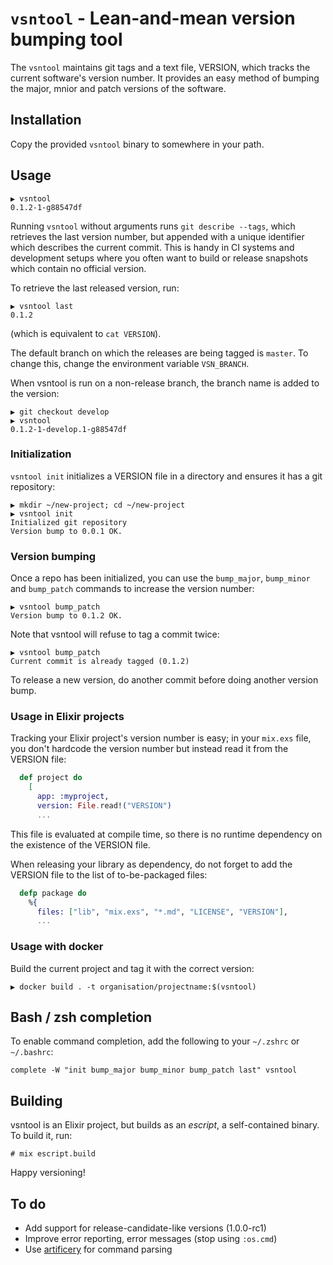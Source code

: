 # `vsntool` - Lean-and-mean version bumping tool

The `vsntool` maintains git tags and a text file, VERSION, which
tracks the current software's version number. It provides an easy
method of bumping the major, mnior and patch versions of the software.

## Installation

Copy the provided `vsntool` binary to somewhere in your path.

## Usage

```
▶ vsntool
0.1.2-1-g88547df
```

Running `vsntool` without arguments runs `git describe --tags`, which
retrieves the last version number, but appended with a unique
identifier which describes the current commit. This is handy in CI
systems and development setups where you often want to build or
release snapshots which contain no official version.

To retrieve the last released version, run:

```
▶ vsntool last
0.1.2
```

(which is equivalent to `cat VERSION`).

The default branch on which the releases are being tagged is
`master`. To change this, change the environment variable
`VSN_BRANCH`.

When vsntool is run on a non-release branch, the branch name is added
to the version:

```
▶ git checkout develop
▶ vsntool
0.1.2-1-develop.1-g88547df
```

### Initialization

`vsntool init` initializes a VERSION file in a directory and ensures
it has a git repository:

```
▶ mkdir ~/new-project; cd ~/new-project
▶ vsntool init
Initialized git repository
Version bump to 0.0.1 OK.
```

### Version bumping

Once a repo has been initialized, you can use the `bump_major`,
`bump_minor` and `bump_patch` commands to increase the version number:

```
▶ vsntool bump_patch
Version bump to 0.1.2 OK.
```

Note that vsntool will refuse to tag a commit twice:

```
▶ vsntool bump_patch
Current commit is already tagged (0.1.2)
```

To release a new version, do another commit before doing another version bump.

### Usage in Elixir projects

Tracking your Elixir project's version number is easy; in your
`mix.exs` file, you don't hardcode the version number but instead read
it from the VERSION file:

```elixir
  def project do
    [
      app: :myproject,
      version: File.read!("VERSION")
      ...
```

This file is evaluated at compile time, so there is no runtime dependency on the existence of the VERSION file.

When releasing your library as dependency, do not forget to add the VERSION file to the list of to-be-packaged files:

```elixir
  defp package do
    %{
      files: ["lib", "mix.exs", "*.md", "LICENSE", "VERSION"],
      ...
```

### Usage with docker

Build the current project and tag it with the correct version:

```
▶ docker build . -t organisation/projectname:$(vsntool)
```

## Bash / zsh completion

To enable command completion, add the following to your `~/.zshrc` or `~/.bashrc`:

```
complete -W "init bump_major bump_minor bump_patch last" vsntool
```


## Building

vsntool is an Elixir project, but builds as an *escript*, a self-contained binary. To build it, run:

```
# mix escript.build
```

Happy versioning!


## To do

- Add support for release-candidate-like versions (1.0.0-rc1)
- Improve error reporting, error messages (stop using `:os.cmd`)
- Use [artificery](https://github.com/bitwalker/artificery) for command parsing
